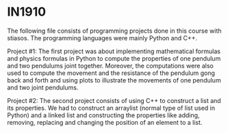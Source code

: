 # IN1910
The following file consists of programming projects done in this course with stiasos. The programming languages were mainly Python and C++.

Project #1: The first project was about implementing mathematical formulas and physics formulas in Python to compute the properties of one pendulum and two pendulums joint together. Moreover, the computations were also used to compute the movement and the resistance of the pendulum gong back and forth and using plots to illustrate the movements of one pendulum and two joint pendulums.

Project #2: The second project consists of using C++ to construct a list and its properties. We had to construct an arraylist (normal type of list used in Python) and a linked list and constructing the properties like adding, removing, replacing and changing the position of an element to a list.
